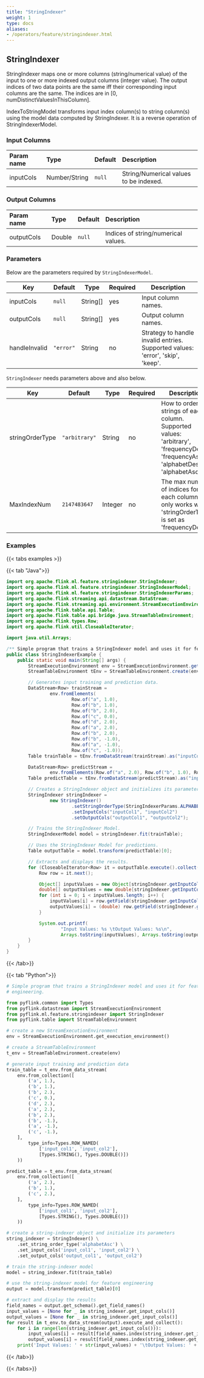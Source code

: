 ```yaml
---
title: "StringIndexer"
weight: 1
type: docs
aliases:
- /operators/feature/stringindexer.html
---
```


<!--
Licensed to the Apache Software Foundation (ASF) under one
or more contributor license agreements.  See the NOTICE file
distributed with this work for additional information
regarding copyright ownership.  The ASF licenses this file
to you under the Apache License, Version 2.0 (the
"License"); you may not use this file except in compliance
with the License.  You may obtain a copy of the License at

  http://www.apache.org/licenses/LICENSE-2.0

Unless required by applicable law or agreed to in writing,
software distributed under the License is distributed on an
"AS IS" BASIS, WITHOUT WARRANTIES OR CONDITIONS OF ANY
KIND, either express or implied.  See the License for the
specific language governing permissions and limitations
under the License.
-->

## StringIndexer

StringIndexer maps one or more columns (string/numerical value) of the input to
one or more indexed output columns (integer value). The output indices of two
data points are the same iff their corresponding input columns are the same. The
indices are in [0, numDistinctValuesInThisColumn].

IndexToStringModel transforms input index column(s) to string column(s) using
the model data computed by StringIndexer. It is a reverse operation of
StringIndexerModel.
### Input Columns

| Param name | Type          | Default | Description                            |
|:-----------|:--------------|:--------|:---------------------------------------|
| inputCols  | Number/String | `null`  | String/Numerical values to be indexed. |

### Output Columns

| Param name | Type   | Default | Description                         |
|:-----------|:-------|:--------|:------------------------------------|
| outputCols | Double | `null`  | Indices of string/numerical values. |

### Parameters

Below are the parameters required by `StringIndexerModel`.

| Key           | Default   | Type     | Required | Description                                                                    |
|---------------|-----------|----------|----------|--------------------------------------------------------------------------------|
| inputCols     | `null`    | String[] | yes      | Input column names.                                                            |
| outputCols    | `null`    | String[] | yes      | Output column names.                                                           |
| handleInvalid | `"error"` | String   | no       | Strategy to handle invalid entries. Supported values: 'error', 'skip', 'keep'. |

`StringIndexer` needs parameters above and also below.

| Key             | Default       | Type    | Required | Description                                                                                                                         |
|-----------------|---------------|---------|----------|-------------------------------------------------------------------------------------------------------------------------------------|
| stringOrderType | `"arbitrary"` | String  | no       | How to order strings of each column. Supported values: 'arbitrary', 'frequencyDesc', 'frequencyAsc', 'alphabetDesc', 'alphabetAsc'. |
| MaxIndexNum     | `2147483647`  | Integer | no       | The max number of indices for each column. It only works when 'stringOrderType' is set as 'frequencyDesc'.                          |

### Examples

{{< tabs examples >}}

{{< tab "Java">}}

```java
import org.apache.flink.ml.feature.stringindexer.StringIndexer;
import org.apache.flink.ml.feature.stringindexer.StringIndexerModel;
import org.apache.flink.ml.feature.stringindexer.StringIndexerParams;
import org.apache.flink.streaming.api.datastream.DataStream;
import org.apache.flink.streaming.api.environment.StreamExecutionEnvironment;
import org.apache.flink.table.api.Table;
import org.apache.flink.table.api.bridge.java.StreamTableEnvironment;
import org.apache.flink.types.Row;
import org.apache.flink.util.CloseableIterator;

import java.util.Arrays;

/** Simple program that trains a StringIndexer model and uses it for feature engineering. */
public class StringIndexerExample {
    public static void main(String[] args) {
        StreamExecutionEnvironment env = StreamExecutionEnvironment.getExecutionEnvironment();
        StreamTableEnvironment tEnv = StreamTableEnvironment.create(env);

        // Generates input training and prediction data.
        DataStream<Row> trainStream =
                env.fromElements(
                        Row.of("a", 1.0),
                        Row.of("b", 1.0),
                        Row.of("b", 2.0),
                        Row.of("c", 0.0),
                        Row.of("d", 2.0),
                        Row.of("a", 2.0),
                        Row.of("b", 2.0),
                        Row.of("b", -1.0),
                        Row.of("a", -1.0),
                        Row.of("c", -1.0));
        Table trainTable = tEnv.fromDataStream(trainStream).as("inputCol1", "inputCol2");

        DataStream<Row> predictStream =
                env.fromElements(Row.of("a", 2.0), Row.of("b", 1.0), Row.of("c", 2.0));
        Table predictTable = tEnv.fromDataStream(predictStream).as("inputCol1", "inputCol2");

        // Creates a StringIndexer object and initializes its parameters.
        StringIndexer stringIndexer =
                new StringIndexer()
                        .setStringOrderType(StringIndexerParams.ALPHABET_ASC_ORDER)
                        .setInputCols("inputCol1", "inputCol2")
                        .setOutputCols("outputCol1", "outputCol2");

        // Trains the StringIndexer Model.
        StringIndexerModel model = stringIndexer.fit(trainTable);

        // Uses the StringIndexer Model for predictions.
        Table outputTable = model.transform(predictTable)[0];

        // Extracts and displays the results.
        for (CloseableIterator<Row> it = outputTable.execute().collect(); it.hasNext(); ) {
            Row row = it.next();

            Object[] inputValues = new Object[stringIndexer.getInputCols().length];
            double[] outputValues = new double[stringIndexer.getInputCols().length];
            for (int i = 0; i < inputValues.length; i++) {
                inputValues[i] = row.getField(stringIndexer.getInputCols()[i]);
                outputValues[i] = (double) row.getField(stringIndexer.getOutputCols()[i]);
            }

            System.out.printf(
                    "Input Values: %s \tOutput Values: %s\n",
                    Arrays.toString(inputValues), Arrays.toString(outputValues));
        }
    }
}

```

{{< /tab>}}

{{< tab "Python">}}

```python
# Simple program that trains a StringIndexer model and uses it for feature
# engineering.

from pyflink.common import Types
from pyflink.datastream import StreamExecutionEnvironment
from pyflink.ml.feature.stringindexer import StringIndexer
from pyflink.table import StreamTableEnvironment

# create a new StreamExecutionEnvironment
env = StreamExecutionEnvironment.get_execution_environment()

# create a StreamTableEnvironment
t_env = StreamTableEnvironment.create(env)

# generate input training and prediction data
train_table = t_env.from_data_stream(
    env.from_collection([
        ('a', 1.),
        ('b', 1.),
        ('b', 2.),
        ('c', 0.),
        ('d', 2.),
        ('a', 2.),
        ('b', 2.),
        ('b', -1.),
        ('a', -1.),
        ('c', -1.),
    ],
        type_info=Types.ROW_NAMED(
            ['input_col1', 'input_col2'],
            [Types.STRING(), Types.DOUBLE()])
    ))

predict_table = t_env.from_data_stream(
    env.from_collection([
        ('a', 2.),
        ('b', 1.),
        ('c', 2.),
    ],
        type_info=Types.ROW_NAMED(
            ['input_col1', 'input_col2'],
            [Types.STRING(), Types.DOUBLE()])
    ))

# create a string-indexer object and initialize its parameters
string_indexer = StringIndexer() \
    .set_string_order_type('alphabetAsc') \
    .set_input_cols('input_col1', 'input_col2') \
    .set_output_cols('output_col1', 'output_col2')

# train the string-indexer model
model = string_indexer.fit(train_table)

# use the string-indexer model for feature engineering
output = model.transform(predict_table)[0]

# extract and display the results
field_names = output.get_schema().get_field_names()
input_values = [None for _ in string_indexer.get_input_cols()]
output_values = [None for _ in string_indexer.get_input_cols()]
for result in t_env.to_data_stream(output).execute_and_collect():
    for i in range(len(string_indexer.get_input_cols())):
        input_values[i] = result[field_names.index(string_indexer.get_input_cols()[i])]
        output_values[i] = result[field_names.index(string_indexer.get_output_cols()[i])]
    print('Input Values: ' + str(input_values) + '\tOutput Values: ' + str(output_values))

```

{{< /tab>}}

{{< /tabs>}}
